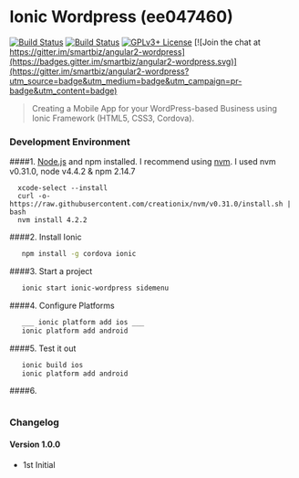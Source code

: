 # Ionic Wordpress (ee047460)

[![Build Status](https://travis-ci.org/smartbiz/angular2-wordpress.svg?branch=master)](https://travis-ci.org/smartbiz/angular2-wordpress)
[![Build Status](https://ci.appveyor.com/api/projects/status/cbpp0xtht82i6wco/branch/master?svg=true)](https://ci.appveyor.com/project/smartbiz/angular2-wordpress)
[![GPLv3+ License](https://img.shields.io/badge/license-GPLv3+-brightgreen.svg)](http://opensource.org/licenses/MIT)
[![Join the chat at https://gitter.im/smartbiz/angular2-wordpress](https://badges.gitter.im/smartbiz/angular2-wordpress.svg)](https://gitter.im/smartbiz/angular2-wordpress?utm_source=badge&utm_medium=badge&utm_campaign=pr-badge&utm_content=badge)

> Creating a Mobile App for your WordPress-based Business using Ionic Framework (HTML5, CSS3, Cordova).

### Development Environment

####1. [Node.js](http://nodejs.org) and npm installed. I recommend using [nvm](https://github.com/creationix/nvm). I used nvm v0.31.0, node v4.4.2 & npm 2.14.7

```
  xcode-select --install
  curl -o- https://raw.githubusercontent.com/creationix/nvm/v0.31.0/install.sh | bash
  nvm install 4.2.2
```

####2. Install Ionic

```bash
   npm install -g cordova ionic
```

####3. Start a project

```bash
   ionic start ionic-wordpress sidemenu
```

####4. Configure Platforms

```bash
   ___ ionic platform add ios ___
   ionic platform add android
```

####5. Test it out

```bash
   ionic build ios
   ionic platform add android
```

####6. 

```bash
```


### Changelog

#### Version 1.0.0
- 1st Initial